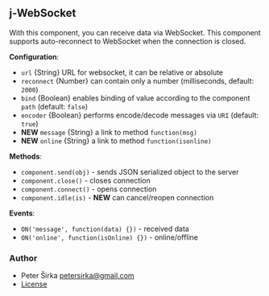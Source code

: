 ## j-WebSocket

With this component, you can receive data via WebSocket. This component supports auto-reconnect to WebSocket when the connection is closed.

__Configuration__:

- `url` {String} URL for websocket, it can be relative or absolute
- `reconnect` {Number} can contain only a number (milliseconds, default: `2000`)
- `bind` {Boolean} enables binding of value according to the component `path` (default: `false`)
- `encoder` {Boolean} performs encode/decode messages via `URI` (default: `true`)
- __NEW__ `message` {String} a link to method `function(msg)`
- __NEW__ `online` {String} a link to method `function(isonline)`

__Methods__:

- `component.send(obj)` - sends JSON serialized object to the server
- `component.close()` - closes connection
- `component.connect()` - opens connection
- `component.idle(is)` - __NEW__ can cancel/reopen connection

__Events__:

- `ON('message', function(data) {})` - received data
- `ON('online', function(isOnline) {})` - online/offline

### Author

- Peter Širka <petersirka@gmail.com>
- [License](https://www.totaljs.com/license/)
